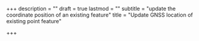 +++
description = ""
draft = true
lastmod = ""
subtitle = "update the coordinate position of an existing feature"
title = "Update GNSS location of existing point feature"

+++
